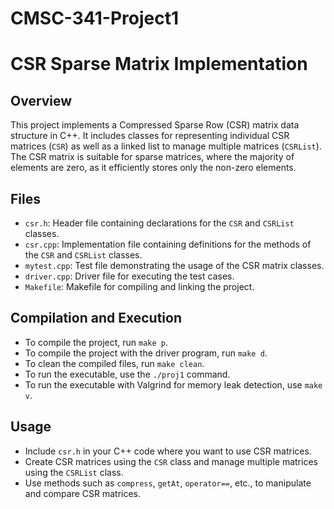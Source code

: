 # CMSC-341-Project1

# CSR Sparse Matrix Implementation

## Overview

This project implements a Compressed Sparse Row (CSR) matrix data structure in C++. It includes classes for representing individual CSR matrices (`CSR`) as well as a linked list to manage multiple matrices (`CSRList`). The CSR matrix is suitable for sparse matrices, where the majority of elements are zero, as it efficiently stores only the non-zero elements.

## Files

- `csr.h`: Header file containing declarations for the `CSR` and `CSRList` classes.
- `csr.cpp`: Implementation file containing definitions for the methods of the `CSR` and `CSRList` classes.
- `mytest.cpp`: Test file demonstrating the usage of the CSR matrix classes.
- `driver.cpp`: Driver file for executing the test cases.
- `Makefile`: Makefile for compiling and linking the project.

## Compilation and Execution

- To compile the project, run `make p`.
- To compile the project with the driver program, run `make d`.
- To clean the compiled files, run `make clean`.
- To run the executable, use the `./proj1` command.
- To run the executable with Valgrind for memory leak detection, use `make v`.

## Usage

- Include `csr.h` in your C++ code where you want to use CSR matrices.
- Create CSR matrices using the `CSR` class and manage multiple matrices using the `CSRList` class.
- Use methods such as `compress`, `getAt`, `operator==`, etc., to manipulate and compare CSR matrices.
